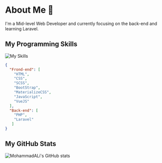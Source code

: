 # About Me 👋
I'm a Mid-level Web Developer and currently focusing on the back-end and learning Laravel.

## My Programming Skills
![My Skills](https://skillicons.dev/icons?i=html,css,sass,javascript,vue,php,laravel&theme=light)
```json
{
  "Frond-end": [
    "HTML",
    "CSS",
    "SCSS",
    "BootStrap",
    "MaterializeCSS",
    "JavaScript",
    "VueJS"
  ],
  "Back-end": [
    "PHP",
    "Laravel"
   ]
}
```

## My GitHub Stats
![MohammadALi's GitHub stats](https://github-readme-stats.vercel.app/api?username=mohammadali-arjomand&show_icons=true&theme=react)
